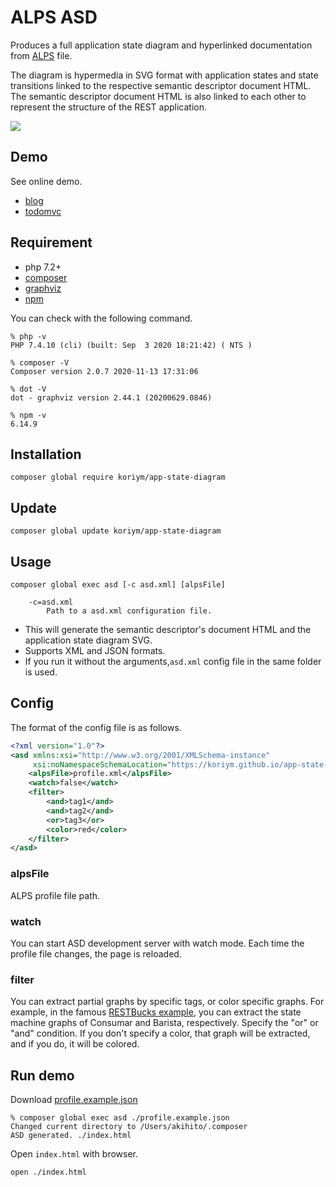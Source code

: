 # ALPS ASD

Produces a full application state diagram and hyperlinked documentation from [ALPS](http://alps.io/) file. 

The diagram is hypermedia in SVG format with application states and state transitions linked to the respective semantic descriptor document HTML. The semantic descriptor document HTML is also linked to each other to represent the structure of the REST application.

<a href="https://koriym.github.io/app-state-diagram/blog/profile.svg"><img src="https://koriym.github.io/app-state-diagram/blog/profile.svg"></a>


## Demo

See online demo.

 * [blog](https://koriym.github.io/app-state-diagram/blog/)
 * [todomvc](https://koriym.github.io/app-state-diagram/todomvc/)

## Requirement

 * php 7.2+
 * [composer](https://getcomposer.org/)
 * [graphviz](https://graphviz.org/download/)
 * [npm](https://nodejs.org/en/download/)


You can check with the following command.

```
% php -v
PHP 7.4.10 (cli) (built: Sep  3 2020 18:21:42) ( NTS )

% composer -V
Composer version 2.0.7 2020-11-13 17:31:06

% dot -V    
dot - graphviz version 2.44.1 (20200629.0846)

% npm -v
6.14.9
```

## Installation

```
composer global require koriym/app-state-diagram
```

## Update

```
composer global update koriym/app-state-diagram
```

## Usage

```
composer global exec asd [-c asd.xml] [alpsFile]

    -c=asd.xml
        Path to a asd.xml configuration file.
```

* This will generate the semantic descriptor's document HTML and the application state diagram SVG.
* Supports XML and JSON formats.
* If you run it without the arguments,`asd.xml` config file in the same folder is used.

## Config

The format of the config file is as follows.

```xml
<?xml version="1.0"?>
<asd xmlns:xsi="http://www.w3.org/2001/XMLSchema-instance"
     xsi:noNamespaceSchemaLocation="https://koriym.github.io/app-state-diagram/asd.xsd">
    <alpsFile>profile.xml</alpsFile>
    <watch>false</watch>
    <filter>
        <and>tag1</and>
        <and>tag2</and>
        <or>tag3</or>
        <color>red</color>
    </filter>
</asd>
```
### alpsFile

ALPS profile file path.

### watch

You can start ASD development server with watch mode.
Each time the profile file changes, the page is reloaded.

### filter

You can extract partial graphs by specific tags, or color specific graphs. For example, in the famous [RESTBucks example](https://www.infoq.com/articles/webber-rest-workflow/), you can extract the state machine graphs of Consumar and Barista, respectively.
Specify the "or" or "and" condition. If you don't specify a color, that graph will be extracted, and if you do, it will be colored.

## Run demo

Download [profile.example.json](https://koriym.github.io/app-state-diagram/blog/profile.json)
```
% composer global exec asd ./profile.example.json 
Changed current directory to /Users/akihito/.composer
ASD generated. ./index.html
```

Open `index.html` with browser.

```
open ./index.html
```
